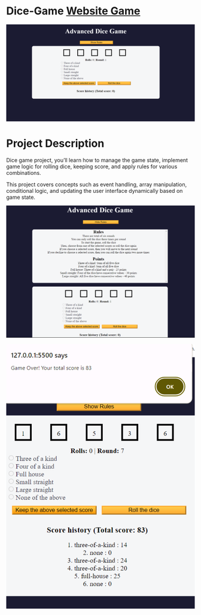 # Dice-Game [Website Game](https://kumarshivam04203.github.io/Dice-Game/)
![page](./image/dicegame1.png)


# Project Description
Dice game project, you’ll learn how to manage the game state, implement game logic for rolling dice, keeping score, and apply rules for various combinations.

This project covers concepts such as event handling, array manipulation, conditional logic, and updating the user interface dynamically based on game state.

![page](./image/dicegame2.png)

![page](./image/dicegame3.png)
